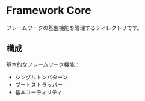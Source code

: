 # Framework Core

フレームワークの基盤機能を管理するディレクトリです。

## 構成

基本的なフレームワーク機能：
- シングルトンパターン
- ブートストラッパー
- 基本ユーティリティ 